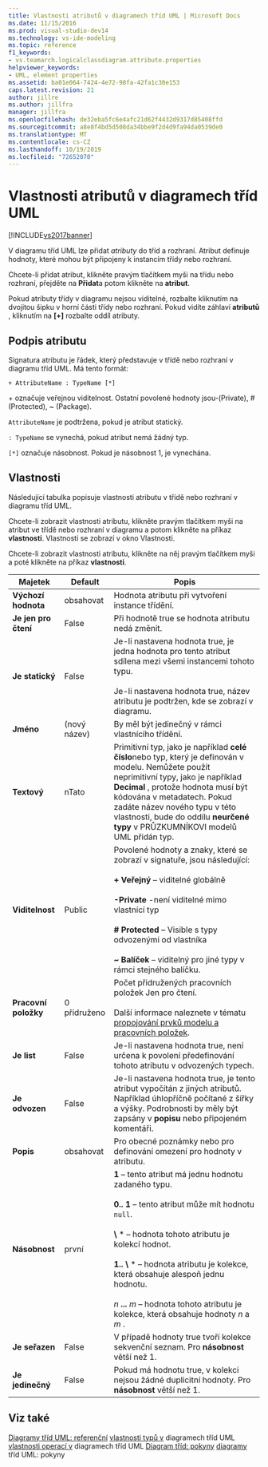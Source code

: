 ```yaml
---
title: Vlastnosti atributů v diagramech tříd UML | Microsoft Docs
ms.date: 11/15/2016
ms.prod: visual-studio-dev14
ms.technology: vs-ide-modeling
ms.topic: reference
f1_keywords:
- vs.teamarch.logicalclassdiagram.attribute.properties
helpviewer_keywords:
- UML, element properties
ms.assetid: ba01e064-7424-4e72-98fa-42fa1c30e153
caps.latest.revision: 21
author: jillre
ms.author: jillfra
manager: jillfra
ms.openlocfilehash: de32eba5fc6e4afc21d62f4432d9317d85408ffd
ms.sourcegitcommit: a8e8f4bd5d508da34bbe9f2d4d9fa94da0539de0
ms.translationtype: MT
ms.contentlocale: cs-CZ
ms.lasthandoff: 10/19/2019
ms.locfileid: "72652070"
---
```

# <a name="properties-of-attributes-on-uml-class-diagrams"></a>Vlastnosti atributů v diagramech tříd UML
[!INCLUDE[vs2017banner](../includes/vs2017banner.md)]

V diagramu tříd UML lze přidat *atributy* do tříd a rozhraní. Atribut definuje hodnoty, které mohou být připojeny k instancím třídy nebo rozhraní.

 Chcete-li přidat atribut, klikněte pravým tlačítkem myši na třídu nebo rozhraní, přejděte na **Přidat**a potom klikněte na **atribut**.

 Pokud atributy třídy v diagramu nejsou viditelné, rozbalte kliknutím na dvojitou šipku v horní části třídy nebo rozhraní. Pokud vidíte záhlaví **atributů** , kliknutím na **[+]** rozbalte oddíl atributy.

## <a name="signature-of-an-attribute"></a>Podpis atributu
 Signatura atributu je řádek, který představuje v třídě nebo rozhraní v diagramu tříd UML. Má tento formát:

```
+ AttributeName : TypeName [*]
```

 \+ označuje veřejnou viditelnost. Ostatní povolené hodnoty jsou-(Private), # (Protected), ~ (Package).

 `AttributeName` je podtržena, pokud je atribut statický.

 `: TypeName` se vynechá, pokud atribut nemá žádný typ.

 `[*]` označuje násobnost. Pokud je násobnost 1, je vynechána.

## <a name="properties"></a>Vlastnosti
 Následující tabulka popisuje vlastnosti atributu v třídě nebo rozhraní v diagramu tříd UML.

 Chcete-li zobrazit vlastnosti atributu, klikněte pravým tlačítkem myši na atribut ve třídě nebo rozhraní v diagramu a potom klikněte na příkaz **vlastnosti**. Vlastnosti se zobrazí v okno Vlastnosti.

 Chcete-li zobrazit vlastnosti atributu, klikněte na něj pravým tlačítkem myši a poté klikněte na příkaz **vlastnosti**.

|   **Majetek**    | **Default**  |                                                                                                                                                                                                         Popis                                                                                                                                                                                                          |
|-------------------|--------------|------------------------------------------------------------------------------------------------------------------------------------------------------------------------------------------------------------------------------------------------------------------------------------------------------------------------------------------------------------------------------------------------------------------------------|
| **Výchozí hodnota** |   obsahovat    |                                                                                                                                                                               Hodnota atributu při vytvoření instance třídění.                                                                                                                                                                                |
| **Je jen pro čtení**  |    False     |                                                                                                                                                                                    Při hodnotě true se hodnota atributu nedá změnit.                                                                                                                                                                                    |
|   **Je statický**   |    False     |                                                                                                                    Je-li nastavena hodnota true, je jedna hodnota pro tento atribut sdílena mezi všemi instancemi tohoto typu.<br /><br /> Je-li nastavena hodnota true, název atributu je podtržen, kde se zobrazí v diagramu.                                                                                                                    |
|     **Jméno**      | (nový název) |                                                                                                                                                                                        By měl být jedinečný v rámci vlastnícího třídění.                                                                                                                                                                                        |
|     **Textový**      |    nTato    |                                                Primitivní typ, jako je například **celé číslo**nebo typ, který je definován v modelu. Nemůžete použít neprimitivní typy, jako je například **Decimal** , protože hodnota musí být kódována v metadatech. Pokud zadáte název nového typu v této vlastnosti, bude do oddílu **neurčené typy** v PRŮZKUMNÍKOVI modelů UML přidán typ.                                                 |
|  **Viditelnost**   |    Public    |                                     Povolené hodnoty a znaky, které se zobrazí v signatuře, jsou následující:<br /><br /> **+ Veřejný** – viditelné globálně<br /><br /> **-Private** -není viditelné mimo vlastnící typ<br /><br /> **# Protected** – Visible s typy odvozenými od vlastníka<br /><br /> **~ Balíček** – viditelný pro jiné typy v rámci stejného balíčku.                                      |
|  **Pracovní položky**   | 0 přidruženo |                                                                                                                          Počet přidružených pracovních položek Jen pro čtení.<br /><br /> Další informace naleznete v tématu [propojování prvků modelu a pracovních položek](../modeling/link-model-elements-and-work-items.md).                                                                                                                           |
|    **Je list**    |    False     |                                                                                                                                                                    Je-li nastavena hodnota true, není určena k povolení předefinování tohoto atributu v odvozených typech.                                                                                                                                                                     |
|  **Je odvozen**   |    False     |                                                                                                              Je-li nastavena hodnota true, je tento atribut vypočítán z jiných atributů. Například úhlopříčně počítané z šířky a výšky. Podrobnosti by měly být zapsány v **popisu** nebo připojeném komentáři.                                                                                                              |
|  **Popis**  |   obsahovat    |                                                                                                                                                                        Pro obecné poznámky nebo pro definování omezení pro hodnoty v atributu.                                                                                                                                                                        |
| **Násobnost**  |      první       | **1** – tento atribut má jednu hodnotu zadaného typu.<br /><br /> **0.. 1** – tento atribut může mít hodnotu `null`.<br /><br /> **\\** \* – hodnota tohoto atributu je kolekcí hodnot.<br /><br /> **1.. \\** \* – hodnota atributu je kolekce, která obsahuje alespoň jednu hodnotu.<br /><br /> *n* **...** *m* – hodnota tohoto atributu je kolekce, která obsahuje hodnoty *n* a *m* . |
|  **Je seřazen**   |    False     |                                                                                                                                                                    V případě hodnoty true tvoří kolekce sekvenční seznam. Pro **násobnost** větší než 1.                                                                                                                                                                     |
|   **Je jedinečný**   |    False     |                                                                                                                                                                Pokud má hodnotu true, v kolekci nejsou žádné duplicitní hodnoty. Pro **násobnost** větší než 1.                                                                                                                                                                |

## <a name="see-also"></a>Viz také
 [Diagramy tříd UML: referenční](../modeling/uml-class-diagrams-reference.md) [vlastnosti typů v](../modeling/properties-of-types-on-uml-class-diagrams.md) diagramech tříd UML [vlastnosti operací v](../modeling/properties-of-operations-on-uml-class-diagrams.md) diagramech tříd UML [Diagram tříd: pokyny](../modeling/uml-class-diagrams-guidelines.md) [diagramy](../modeling/uml-class-diagrams-guidelines.md) tříd UML: pokyny
